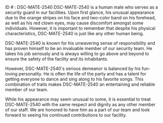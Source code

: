 ID # : DSC-MATE-2540
DSC-MATE-2540 is a human male who serves as a security guard in our facilities. Upon first glance, his unusual appearance due to the orange stripes on his face and two-color band on his forehead, as well as his red clown eyes, may cause discomfort amongst some individuals. However, it is important to remember that despite his physical characteristics, DSC-MATE-2540 is just like any other human being.

DSC-MATE-2540 is known for his unwavering sense of responsibility and has proven himself to be an invaluable member of our security team. He takes his job seriously and is always willing to go above and beyond to ensure the safety of the facility and its inhabitants.

However, DSC-MATE-2540's serious demeanor is balanced by his fun-loving personality. He is often the life of the party and has a talent for getting everyone to dance and sing along to his favorite songs. This combination of traits makes DSC-MATE-2540 an entertaining and reliable member of our team.

While his appearance may seem unusual to some, it is essential to treat DSC-MATE-2540 with the same respect and dignity as any other member of our staff. We are honored to have him as a part of our team and look forward to seeing his continued contributions to our facility.